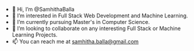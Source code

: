 - 👋 Hi, I’m @SamhithaBalla
- 👀 I’m interested in Full Stack Web Development and Machine Learning.
- 🌱 I’m currently pursuing Master's in Computer Science.
- 💞️ I’m looking to collaborate on any interesting Full Stack or Machine Learning Projects.
- 📫 You can reach me at samhitha.balla@gmail.com

<!---
SamhithaBalla/SamhithaBalla is a ✨ special ✨ repository because its `README.md` (this file) appears on your GitHub profile.
You can click the Preview link to take a look at your changes.
--->
